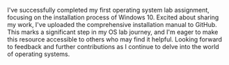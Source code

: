 I've successfully completed my first operating system lab assignment, focusing on the installation process of Windows 10. Excited about sharing my work, I've uploaded the comprehensive installation manual to GitHub. This marks a significant step in my OS lab journey, and I'm eager to make this resource accessible to others who may find it helpful. Looking forward to feedback and further contributions as I continue to delve into the world of operating systems.

